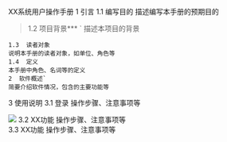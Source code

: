 XX系统用户操作手册
1  引言
1.1  编写目的
        描述编写本手册的预期目的   


> 1.2  项目背景***
       ` 描述本项目的背景
    
    1.3  读者对象
    说明本手册的读者对象，如单位、角色等
    1.4  定义
    本手册中角色、名词等的定义
    2  软件概述`
    简要介绍软件情况，包含的主要功能等 
3  使用说明
3.1  登录
        操作步骤、注意事项等 

![](http://i.imgur.com/FATUTn6.png)
3.2  XX功能
        操作步骤、注意事项等  
3.3  XX功能
        操作步骤、注意事项等  

